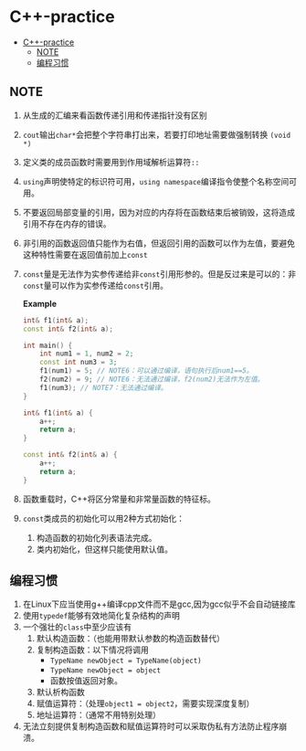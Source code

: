 # C++-practice

- [C++-practice](#c-practice)
  - [NOTE](#note)
  - [编程习惯](#编程习惯)

## NOTE

1. 从生成的汇编来看函数传递引用和传递指针没有区别
2. `cout`输出`char*`会把整个字符串打出来，若要打印地址需要做强制转换 `(void *)`
3. 定义类的成员函数时需要用到作用域解析运算符`::`
4. `using`声明使特定的标识符可用，`using namespace`编译指令使整个名称空间可用。
5. 不要返回局部变量的引用，因为对应的内存将在函数结束后被销毁，这将造成引用不存在内存的错误。
6. 非引用的函数返回值只能作为右值，但返回引用的函数可以作为左值，要避免这种特性需要在返回值前加上`const`
7. `const`量是无法作为实参传递给非`const`引用形参的。但是反过来是可以的：非`const`量可以作为实参传递给`const`引用。

    **Example**

    ```C++
    int& f1(int& a);
    const int& f2(int& a);

    int main() {
        int num1 = 1, num2 = 2;
        const int num3 = 3;
        f1(num1) = 5; // NOTE6：可以通过编译，语句执行后num1==5。
        f2(num2) = 9; // NOTE6：无法通过编译，f2(num2)无法作为左值。
        f1(num3); // NOTE7：无法通过编译。
    }

    int& f1(int& a) {
        a++;
        return a;
    }

    const int& f2(int& a) {
        a++;
        return a;
    }    
    ```

8. 函数重载时，C++将区分常量和非常量函数的特征标。
9. `const`类成员的初始化可以用2种方式初始化：
   1. 构造函数的初始化列表语法完成。
   2. 类内初始化，但这样只能使用默认值。

## 编程习惯

1. 在Linux下应当使用g++编译cpp文件而不是gcc,因为gcc似乎不会自动链接库
2. 使用`typedef`能够有效地简化复杂结构的声明
3. 一个强壮的`class`中至少应该有
   1. 默认构造函数：（也能用带默认参数的构造函数替代）
   2. 复制构造函数：以下情况将调用
      - `TypeName newObject = TypeName(object)`
      - `TypeName newObject = object`
      - 函数按值返回对象。
   3. 默认析构函数
   4. 赋值运算符：（处理`object1 = object2`，需要实现深度复制）
   5. 地址运算符：（通常不用特别处理）
4. 无法立刻提供复制构造函数和赋值运算符时可以采取伪私有方法防止程序崩溃。
